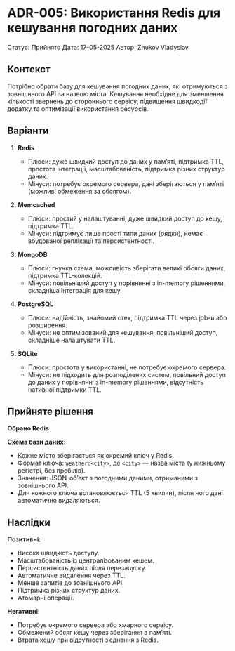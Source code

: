 # ADR-005: Використання Redis для кешування погодних даних

Статус: Прийнято 
Дата: 17-05-2025 
Автор: Zhukov Vladyslav

## Контекст

Потрібно обрати базу для кешування погодних даних, які отримуються з зовнішнього API за назвою
міста. Кешування необхідне для зменшення кількості звернень до стороннього сервісу, підвищення
швидкодії додатку та оптимізації використання ресурсів.

## Варіанти

1. **Redis**

   - Плюси: дуже швидкий доступ до даних у пам’яті, підтримка TTL, простота інтеграції,
     масштабованість, підтримка різних структур даних.
   - Мінуси: потребує окремого сервера, дані зберігаються у пам’яті (можливі обмеження за обсягом).

2. **Memcached**

   - Плюси: простий у налаштуванні, дуже швидкий доступ до кешу, підтримка TTL.
   - Мінуси: підтримує лише прості типи даних (рядки), немає вбудованої реплікації та
     персистентності.

3. **MongoDB**

   - Плюси: гнучка схема, можливість зберігати великі обсяги даних, підтримка TTL-колекцій.
   - Мінуси: повільніший доступ у порівнянні з in-memory рішеннями, складніша інтеграція для кешу.

4. **PostgreSQL**

   - Плюси: надійність, знайомий стек, підтримка TTL через job-и або розширення.
   - Мінуси: не оптимізований для кешування, повільніший доступ, складніше налаштувати TTL.

5. **SQLite**
   - Плюси: простота у використанні, не потребує окремого сервера.
   - Мінуси: не підходить для розподілених систем, повільний доступ до даних у порівнянні з
     in-memory рішеннями, відсутність нативної підтримки TTL.

## Прийняте рішення

**Обрано Redis**

**Схема бази даних:**

- Кожне місто зберігається як окремий ключ у Redis.
- Формат ключа: `weather:<city>`, де `<city>` — назва міста (у нижньому регістрі, без пробілів).
- Значення: JSON-об’єкт з погодними даними, отриманими з зовнішнього API.
- Для кожного ключа встановлюється TTL (5 хвилин), після чого дані автоматично видаляються.

## Наслідки

**Позитивні:**

- Висока швидкість доступу.
- Масштабованість із централізованим кешем.
- Персистентність даних після перезапуску.
- Автоматичне видалення через TTL.
- Менше запитів до зовнішнього API.
- Підтримка різних структур даних.
- Атомарні операції.

**Негативні:**

- Потребує окремого сервера або хмарного сервісу.
- Обмежений обсяг кешу через зберігання в пам’яті.
- Втрата кешу при відсутності з’єднання з Redis.
